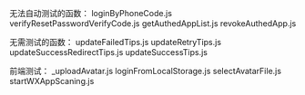 无法自动测试的函数：
loginByPhoneCode.js
verifyResetPasswordVerifyCode.js
getAuthedAppList.js
revokeAuthedApp.js

无需测试的函数：
updateFailedTips.js
updateRetryTips.js
updateSuccessRedirectTips.js
updateSuccessTips.js

前端测试：
_uploadAvatar.js
loginFromLocalStorage.js
selectAvatarFile.js
startWXAppScaning.js
